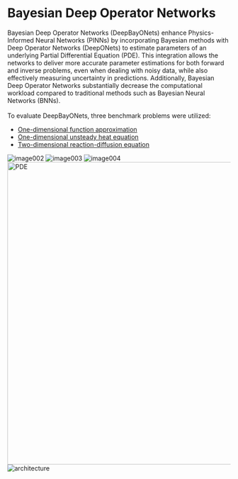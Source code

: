 # Bayesian Deep Operator Networks
Bayesian Deep Operator Networks (DeepBayONets) enhance Physics-Informed Neural Networks (PINNs) by incorporating Bayesian methods with Deep Operator Networks (DeepONets) to estimate parameters of an underlying Partial Differential Equation (PDE). This integration allows the networks to deliver more accurate parameter estimations for both forward and inverse problems, even when dealing with noisy data, while also effectively measuring uncertainty in predictions. Additionally, Bayesian Deep Operator Networks substantially decrease the computational workload compared to traditional methods such as Bayesian Neural Networks (BNNs).
<br><br>
To evaluate DeepBayONets, three benchmark problems were utilized:
- <a href="https://github.com/csml-beach/differentiable-models/blob/main/func-approximator/func-approx-high-noise.ipynb" target="_blank">One-dimensional function approximation </a>
- <a href="https://github.com/csml-beach/differentiable-models/blob/main/notebooks/heat-equation/bayes-pinn-PDE-posterior-samples.ipynb" target="_blank">One-dimensional unsteady heat equation </a>
- <a href="https://github.com/csml-beach/differentiable-models/blob/main/notebooks/2D-non-linear-diffusion-reaction/2d-non-linear-multimode.ipynb" target="_blank">Two-dimensional reaction-diffusion equation </a>

![image002](https://github.com/csml-beach/differentiable-models/assets/5168326/6b0c0fcd-3353-4eee-9b1b-1961d88f132a)
![image003](https://github.com/csml-beach/differentiable-models/assets/5168326/13bb14b0-268e-4ae6-bb77-f062ecd97a75)
![image004](https://github.com/csml-beach/differentiable-models/assets/5168326/2106bd8b-5695-4c9f-a5dc-d980bff2074f)
<img width="682" alt="PDE" src="https://github.com/csml-beach/differentiable-models/assets/5168326/93ce91e5-1719-472f-aac0-a756d1967d1c">
![architecture](https://github.com/user-attachments/assets/617bcf7f-2f3f-4fa1-9238-1f5b3f4c66ea)
